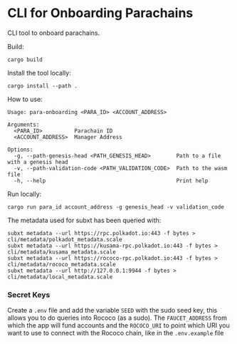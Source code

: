 # CLI for Onboarding Parachains
CLI tool to onboard parachains.

Build:
```shell
cargo build
```

Install the tool locally:
```shell
cargo install --path .
```

How to use:
```
Usage: para-onboarding <PARA_ID> <ACCOUNT_ADDRESS>

Arguments:
  <PARA_ID>          Parachain ID
  <ACCOUNT_ADDRESS>  Manager Address

Options:
  -g, --path-genesis-head <PATH_GENESIS_HEAD>        Path to a file with a genesis head
  -v, --path-validation-code <PATH_VALIDATION_CODE>  Path to the wasm file
  -h, --help                                         Print help
```

Run locally:
```shell
cargo run para_id account_address -g genesis_head -v validation_code
```
The metadata used for subxt has been queried with:
```shell
subxt metadata --url https://rpc.polkadot.io:443 -f bytes > cli/metadata/polkadot_metadata.scale
subxt metadata --url https://kusama-rpc.polkadot.io:443 -f bytes >  cli/metadata/kusama_metadata.scale
subxt metadata --url https://rococo-rpc.polkadot.io:443 -f bytes >  cli/metadata/rococo_metadata.scale
subxt metadata --url http://127.0.0.1:9944 -f bytes > cli/metadata/local_metadata.scale   
```

### Secret Keys
Create a `.env` file and add the variable `SEED` with the sudo seed key, this allows you to do queries into Rococo (as a sudo).
The `FAUCET_ADDRESS` from which the app will fund accounts and the `ROCOCO_URI` to point which URI you want to use to connect with the Rococo chain, like in the `.env.example` file
